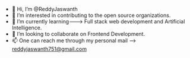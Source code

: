 - 👋 Hi, I’m @ReddyJaswanth
- 👀 I’m interested in contributing to the open source organizations.
- 🌱 I’m currently learning---> Full stack web development and Artificial Intelligence.
- 💞️ I’m looking to collaborate on Frontend Development.
- 📫 One can reach me through my personal mail --> reddyjaswanth751@gmail.com 

<!---
ReddyJaswanth/ReddyJaswanth is a ✨ special ✨ repository because its `README.md` (this file) appears on your GitHub profile.
You can click the Preview link to take a look at your changes.
--->

